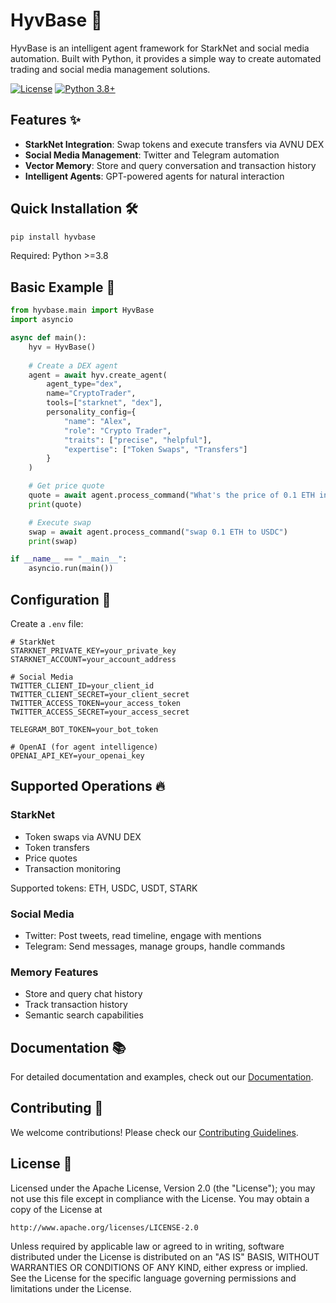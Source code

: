 # HyvBase 🚀

HyvBase is an intelligent agent framework for StarkNet and social media automation. Built with Python, it provides a simple way to create automated trading and social media management solutions.

[![License](https://img.shields.io/badge/License-Apache%202.0-blue.svg)](https://opensource.org/licenses/Apache-2.0)
[![Python 3.8+](https://img.shields.io/badge/python-3.8+-blue.svg)](https://www.python.org/downloads/)

## Features ✨

- **StarkNet Integration**: Swap tokens and execute transfers via AVNU DEX
- **Social Media Management**: Twitter and Telegram automation
- **Vector Memory**: Store and query conversation and transaction history
- **Intelligent Agents**: GPT-powered agents for natural interaction

## Quick Installation 🛠️

```bash
pip install hyvbase
```

Required: Python >=3.8

## Basic Example 📝

```python
from hyvbase.main import HyvBase
import asyncio

async def main():
    hyv = HyvBase()
    
    # Create a DEX agent
    agent = await hyv.create_agent(
        agent_type="dex",
        name="CryptoTrader",
        tools=["starknet", "dex"],
        personality_config={
            "name": "Alex",
            "role": "Crypto Trader",
            "traits": ["precise", "helpful"],
            "expertise": ["Token Swaps", "Transfers"]
        }
    )

    # Get price quote
    quote = await agent.process_command("What's the price of 0.1 ETH in USDC?")
    print(quote)

    # Execute swap
    swap = await agent.process_command("swap 0.1 ETH to USDC")
    print(swap)

if __name__ == "__main__":
    asyncio.run(main())
```

## Configuration 🔧

Create a `.env` file:

```env
# StarkNet
STARKNET_PRIVATE_KEY=your_private_key
STARKNET_ACCOUNT=your_account_address

# Social Media
TWITTER_CLIENT_ID=your_client_id
TWITTER_CLIENT_SECRET=your_client_secret
TWITTER_ACCESS_TOKEN=your_access_token
TWITTER_ACCESS_SECRET=your_access_secret

TELEGRAM_BOT_TOKEN=your_bot_token

# OpenAI (for agent intelligence)
OPENAI_API_KEY=your_openai_key
```

## Supported Operations 🔥

### StarkNet
- Token swaps via AVNU DEX
- Token transfers
- Price quotes
- Transaction monitoring

Supported tokens: ETH, USDC, USDT, STARK

### Social Media
- Twitter: Post tweets, read timeline, engage with mentions
- Telegram: Send messages, manage groups, handle commands

### Memory Features
- Store and query chat history
- Track transaction history
- Semantic search capabilities

## Documentation 📚

For detailed documentation and examples, check out our [Documentation](DOCUMENTATION.md).

## Contributing 🤝

We welcome contributions! Please check our [Contributing Guidelines](CONTRIBUTING.md).

## License 📄

Licensed under the Apache License, Version 2.0 (the "License");
you may not use this file except in compliance with the License.
You may obtain a copy of the License at

    http://www.apache.org/licenses/LICENSE-2.0

Unless required by applicable law or agreed to in writing, software
distributed under the License is distributed on an "AS IS" BASIS,
WITHOUT WARRANTIES OR CONDITIONS OF ANY KIND, either express or implied.
See the License for the specific language governing permissions and
limitations under the License.

